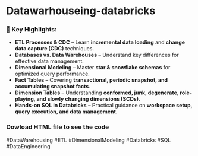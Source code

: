 # Datawarhouseing-databricks


### **🚀 Key Highlights:**  
- **ETL Processes & CDC** – Learn **incremental data loading** and **change data capture (CDC)** techniques.  
- **Databases vs. Data Warehouses** – Understand key differences for effective data management.  
- **Dimensional Modeling** – Master **star & snowflake schemas** for optimized query performance.  
- **Fact Tables** – Covering **transactional, periodic snapshot, and accumulating snapshot facts**.  
- **Dimension Tables** – Understanding **conformed, junk, degenerate, role-playing, and slowly changing dimensions (SCDs)**.  
- **Hands-on SQL in Databricks** – Practical guidance on **workspace setup, query execution, and data management**.  
    
### **Dowload HTML file to see the code** 
#DataWarehousing #ETL #DimensionalModeling #Databricks #SQL #DataEngineering
